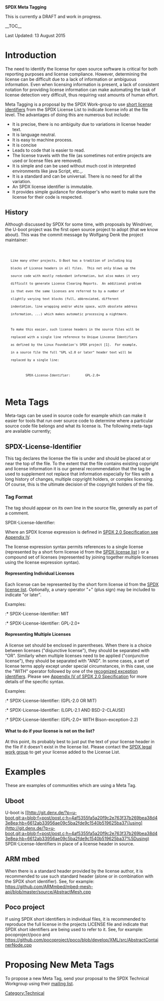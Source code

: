 **SPDX Meta Tagging**

This is currently a DRAFT and work in progress.

\_\_TOC\_\_

Last Updated: 13 August 2015

# Introduction

The need to identify the license for open source software is critical
for both reporting purposes and license compliance. However, determining
the license can be difficult due to a lack of information or ambiguous
information. Even when licensing information is present, a lack of
consistent notation for providing license information can make
automating the task of license detection very difficult, thus requiring
vast amounts of human effort.

Meta Tagging is a proposal by the SPDX Work-group to use [short license
identifiers](http://spdx.org/licenses/) from the SPDX License List to
indicate license info at the file level. The advantages of doing this
are numerous but include:

  - It is precise, there is no ambiguity due to variations in license
    header text.
  - It is language neutral.
  - It is easy to machine process.
  - It is concise
  - Leads to code that is easier to read.
  - The license travels with the file (as sometimes not entire projects
    are used or license files are removed).
  - It is simple and can be used without much cost in interpreted
    environments like java Script, etc.,.
  - It is a standard and can be universal. There is no need for all the
    variation.
  - An SPDX license identifier is immutable.
  - It provides simple guidance for developer's who want to make sure
    the license for their code is respected.

## History

Although discussed by SPDX for some time, with proposals by Windriver,
the U-boot project was the first open source project to adopt (that we
know about). This was the commit message by Wolfgang Denk the project
maintainer:

<code>

`   Like many other projects, U-Boot has a tradition of including big`  
`   blocks of License headers in all files.  This not only blows up the`  
`   source code with mostly redundant information, but also makes it very`  
`   difficult to generate License Clearing Reports.  An additional problem`  
`   is that even the same licenses are referred to by a number of`  
`   slightly varying text blocks (full, abbreviated, different`  
`   indentation, line wrapping and/or white space, with obsolete address`  
`   information, ...) which makes automatic processing a nightmare.`  
`   `  
`   To make this easier, such license headers in the source files will be`  
`   replaced with a single line reference to Unique Lincense Identifiers`  
`   as defined by the Linux Foundation's SPDX project [1].  For example,`  
`   in a source file the full "GPL v2.0 or later" header text will be`  
`   replaced by a single line:`  
`   `  
`           SPDX-License-Identifier:        GPL-2.0+`

</code>

# Meta Tags

Meta-tags can be used in source code for example which can make it
easier for tools that run over source code to determine where a
particular source code file belongs and what its license is. The
following meta-tags are available currently;

## SPDX-License-Identifier

This tag declares the license the file is under and should be placed at
or near the top of the file. To the extent that the file contains
existing copyright and license information it is our general
recommendation that the tag be used to supplement not replace that
information especially for files with a long history of changes,
multiple copyright holders, or complex licensing. Of course, this is the
ultimate decision of the copyright holders of the file.

### Tag Format

The tag should appear on its own line in the source file, generally as
part of a comment.

SPDX-License-Identifier: <SPDX License Expression>

Where an SPDX license expression is defined in [SPDX 2.0 Specification
see Appendix IV](http://spdx.org/sites/spdx/files/SPDX-2.0.pdf).

The license expression syntax permits references to a single license
(represented by a short form license id from the [SPDX license
list](http://spdx.org/licenses/) ) or a compound set of licenses
(represented by joining together multiple licenses using the license
expression syntax).

#### Representing Individual Licenses

Each license can be represented by the short form license id from the
[SPDX license list](http://spdx.org/licenses/). Optionally, a unary
operator "+" (plus sign) may be included to indicate "or later".

Examples:

:\* SPDX-License-Identifier: MIT

:\* SPDX-License-Identifier: GPL-2.0+

#### Representing Multiple Licenses

A license set should be enclosed in parentheses. When there is a choice
between licenses ("disjunctive license"), they should be separated with
"OR". Similarly when multiple licenses need to be applied ("conjunctive
license"), they should be separated with "AND". In some cases, a set of
license terms apply except under special circumstances, in this case,
use the "WITH" operator followed by one of the [recognized exception
identifiers](http://spdx.org/licenses/exceptions-index.html). Please see
[Appendix IV of SPDX 2.0
Specification](http://spdx.org/sites/spdx/files/SPDX-2.0.pdf) for more
details of the specific syntax.

Examples:

:\* SPDX-License-Identifier: (GPL-2.0 OR MIT)

:\* SPDX-License-Identifier: (LGPL-2.1 AND BSD-2-CLAUSE)

:\* SPDX-License-Identifier: (GPL-2.0+ WITH Bison-exception-2.2)

#### What to do if your license is not on the list?

At this point, its probably best to just put the text of your license
header in the file if it doesn't exist in the license list. Please
contact the [SPDX legal work
group](http://spdx.org/spdx-license-list/request-new-license) to get
your license added to the License List.

# Examples

These are examples of communities which are using a Meta Tag.

## Uboot

U-boot is
\[[http://git.denx.de/?p=u-boot.git;a=blob;f=post/post.c;h=4af5355fa5a20f9c2e763f37b269bea38d43e8ea;hb=6612ab33956ae09c5ba2fde9c1540b519625ba37\]using](http://git.denx.de/?p=u-boot.git;a=blob;f=post/post.c;h=4af5355fa5a20f9c2e763f37b269bea38d43e8ea;hb=6612ab33956ae09c5ba2fde9c1540b519625ba37%5Dusing)
SPDX-License-Identifiers in place of a license header in source.

## ARM mbed

When there is a standard header provided by the license author, it is
recommended to use such standard header (alone or in combination with
the SPDX short identifier). See, for example:
<https://github.com/ARMmbed/mbed-mesh-api/blob/master/source/AbstractMesh.cpp>

## Poco project

If using SPDX short identifiers in individual files, it is recommended
to reproduce the full license in the projects LICENSE file and indicate
that SPDX short identifiers are being used to refer to it. See, for
example: pocoproject/poco and
<https://github.com/pocoproject/poco/blob/develop/XML/src/AbstractContainerNode.cpp>

# Proposing New Meta Tags

To propose a new Meta Tag, send your proposal to the SPDX Technical
Workgroup using their [mailing
list](https://lists.spdx.org/mailman/listinfo/spdx-tech/).

[Category:Technical](Category:Technical "wikilink")
